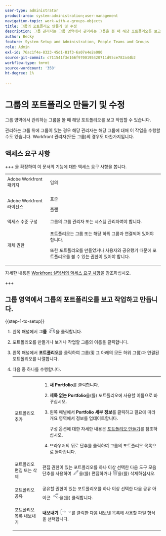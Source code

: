 ```yaml
---
user-type: administrator
product-area: system-administration;user-management
navigation-topic: work-with-a-groups-objects
title: 그룹의 포트폴리오 만들기 및 수정
description: 그룹 관리자는 그룹 영역에서 관리하는 그룹을 볼 때 해당 포트폴리오를 보고 작업할 수 있습니다.
author: Becky
feature: System Setup and Administration, People Teams and Groups
role: Admin
exl-id: 76ac1f4e-8323-45d1-81f3-6a07e4e2e080
source-git-commit: c711541f3e166f9700195420711d95ce782a44b2
workflow-type: tm+mt
source-wordcount: '350'
ht-degree: 1%

---
```


# 그룹의 포트폴리오 만들기 및 수정

그룹 영역에서 관리하는 그룹을 볼 때 해당 포트폴리오를 보고 작업할 수 있습니다.

관리하는 그룹 위에 그룹이 있는 경우 해당 관리자는 해당 그룹에 대해 이 작업을 수행할 수도 있습니다. Workfront 관리자(모든 그룹)의 경우도 마찬가지입니다.

## 액세스 요구 사항

+++ 을 확장하여 이 문서의 기능에 대한 액세스 요구 사항을 봅니다.

<table style="table-layout:auto"> 
 <col> 
 <col> 
 <tbody> 
  <tr> 
   <td>Adobe Workfront 패키지</td> 
   <td><p>임의</p></td> 
  </tr> 
  <tr> 
   <td>Adobe Workfront 라이선스</td> 
   <td><p>표준</p>
       <p>플랜</p></td>
  </tr>
  <tr> 
   <td>액세스 수준 구성</td> 
   <td>그룹의 그룹 관리자 또는 시스템 관리자여야 합니다.</td>
  </tr>
  <tr> 
   <td>개체 권한</td>
   <td> <p>포트폴리오는 그룹 또는 해당 하위 그룹과 연결되어 있어야 합니다.</p> <p>또한 포트폴리오를 만들었거나 사용자와 공유했기 때문에 포트폴리오를 볼 수 있는 권한이 있어야 합니다.</p></td> 
  </tr> 
 </tbody> 
</table>

자세한 내용은 [Workfront 설명서의 액세스 요구 사항](/help/quicksilver/administration-and-setup/add-users/access-levels-and-object-permissions/access-level-requirements-in-documentation.md)을 참조하십시오.

+++

## 그룹 영역에서 그룹의 포트폴리오를 보고 작업하고 만듭니다.

{{step-1-to-setup}}

1. 왼쪽 패널에서 **그룹** ![그룹](assets/groups-icon.png)을 클릭합니다.

1. 포트폴리오를 만들거나 보거나 작업할 그룹의 이름을 클릭합니다.
1. 왼쪽 패널에서 **포트폴리오**&#x200B;를 클릭하여 그룹(및 그 아래의 모든 하위 그룹)과 연결된 포트폴리오를 나열합니다.
1. 다음 중 하나를 수행합니다.

   <table style="table-layout:auto"> 
    <col> 
    <col> 
    <tbody> 
     <tr> 
      <td role="rowheader">포트폴리오 추가</td> 
      <td> 
       <ol> 
        <li value="1"> <p><strong>새 Portfolio</strong>를 클릭합니다.</p> </li> 
        <li value="2"><strong>제목 없는 Portfolio</strong>을(를) 포트폴리오에 사용할 이름으로 바꾸십시오.</li>
        <li value="3"><p>왼쪽 패널에서 <strong>Portfolio 세부 정보</strong>를 클릭하고 필요에 따라 개요 영역에서 정보를 업데이트합니다.</p>
        <p>구성 옵션에 대한 자세한 내용은 <a href="/help/quicksilver/manage-work/portfolios/create-and-manage-portfolios/create-portfolios.md" class="MCXref xref">포트폴리오 만들기</a>를 참조하십시오.</p></li>
        <li value="4">브라우저의 뒤로 단추를 클릭하여 그룹의 포트폴리오 목록으로 돌아갑니다.</li> 
       </ol> </td>
     </tr> 
     <tr> 
      <td role="rowheader"> <p>포트폴리오 편집 또는 삭제</p> </td> 
      <td> <p>편집 권한이 있는 포트폴리오를 하나 이상 선택한 다음 도구 모음 단추를 사용하여 <img src="assets/edit-icon.png">을(를) 편집하거나 <img src="assets/delete.png">을(를) 삭제하십시오.</p> </td> 
     </tr> 
     <tr> 
      <td role="rowheader">포트폴리오 공유</td> 
      <td>공유할 권한이 있는 포트폴리오를 하나 이상 선택한 다음 공유 아이콘 <img src="assets/share-icon.png">을(를) 클릭합니다.</td> 
     </tr> 
     <tr> 
      <td role="rowheader"> <p>포트폴리오 목록 내보내기</p> </td> 
      <td><strong>내보내기</strong> <img src="assets/export.png">를 클릭한 다음 내보낸 목록에 사용할 파일 형식을 선택합니다.</td> 
     </tr> 
    </tbody> 
   </table>
